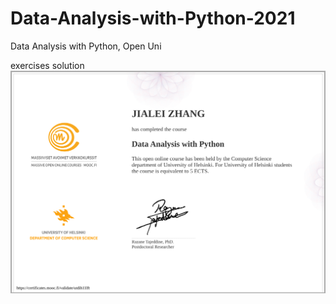 # Data-Analysis-with-Python-2021
Data Analysis with Python, Open Uni

exercises solution 
![image](https://github.com/ZJL1128/Data-Analysis-with-Python-2021/blob/main/image/certificate-data-analysis-with-python-2021.png)
